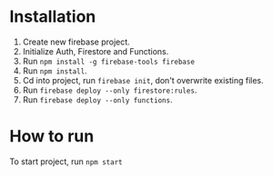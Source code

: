 # Installation
1. Create new firebase project.
2. Initialize Auth, Firestore and Functions.
3. Run `npm install -g firebase-tools firebase`
4. Run `npm install`.
5. Cd into project, run `firebase init`, don't overwrite existing files.
6. Run `firebase deploy --only firestore:rules`.
7. Run `firebase deploy --only functions`.

# How to run
To start project, run `npm start`
